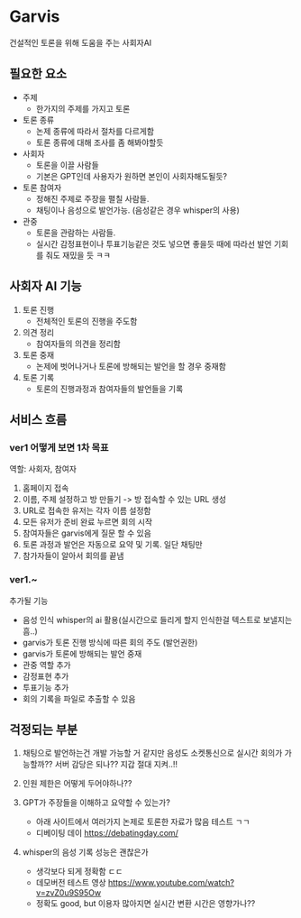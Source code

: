 # Garvis
건설적인 토론을 위해 도움을 주는 사회자AI

## 필요한 요소
   - 주제
        - 한가지의 주제를 가지고 토론
   - 토론 종류
        - 논제 종류에 따라서 절차를 다르게함
        - 토론 종류에 대해 조사를 좀 해봐야할듯
   - 사회자
        - 토론을 이끌 사람들
        - 기본은 GPT인데 사용자가 원하면 본인이 사회자해도될듯?
   - 토론 참여자
        - 정해진 주제로 주장을 펼칠 사람들.
        - 채팅이나 음성으로 발언가능. (음성같은 경우 whisper의 사용)
   - 관중
        - 토론을 관람하는 사람들.
        - 실시간 감정표현이나 투표기능같은 것도 넣으면 좋을듯 때에 따라선 발언 기회를 줘도 재밌을 듯 ㅋㅋ

## 사회자 AI 기능 
1. 토론 진행
    - 전체적인 토론의 진행을 주도함
2. 의견 정리 
    - 참여자들의 의견을 정리함
3. 토론 중재
    - 논제에 벗어나거나 토론에 방해되는 발언을 할 경우 중재함
4. 토론 기록
    - 토론의 진행과정과 참여자들의 발언들을 기록

## 서비스 흐름
### ver1 어떻게 보면 1차 목표 
역할: 사회자, 참여자

1. 홈페이지 접속
2. 이름, 주제 설정하고 방 만들기 -> 방 접속할 수 있는 URL 생성
3. URL로 접속한 유저는 각자 이름 설정함
4. 모든 유저가 준비 완료 누르면 회의 시작
6. 참여자들은 garvis에게 질문 할 수 있음
7. 토론 과정과 발언은 자동으로 요약 및 기록. 일단 채팅만
8. 참가자들이 알아서 회의를 끝냄


### ver1.~
추가될 기능
- 음성 인식 whisper의 ai 활용(실시간으로 들리게 할지 인식한걸 텍스트로 보낼지는 흠..)
- garvis가 토론 진행 방식에 따른 회의 주도 (발언권한)
- garvis가 토론에 방해되는 발언 중재
- 관중 역할 추가
- 감정표현 추가 
- 투표기능 추가
- 회의 기록을 파일로 추출할 수 있음


## 걱정되는 부분
1. 채팅으로 발언하는건 개발 가능할 거 같지만 음성도 소켓통신으로 실시간 회의가 가능할까?? 서버 감당은 되나?? 지갑 절대 지켜..!!

2. 인원 제한은 어떻게 두어야하나?? 

3. GPT가 주장들을 이해하고 요약할 수 있는가?
    - 아래 사이트에서 여러가지 논제로 토론한 자료가 많음 테스트 ㄱㄱ
    - 디베이팅 데이 https://debatingday.com/ 

4. whisper의 음성 기록 성능은 괜찮은가
    - 생각보다 되게 정확함 ㄷㄷ
    - 데모버전 테스트 영상 https://www.youtube.com/watch?v=zvZ0u9S95Ow 
    - 정확도 good, but  이용자 많아지면 실시간 변환 시간은 영향가나??